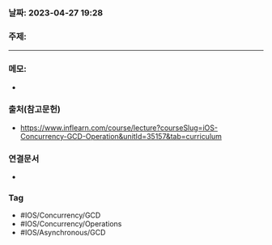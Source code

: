 ### 날짜: 2023-04-27 19:28

### 주제: 
---
### 메모: 
- 

### 출처(참고문헌) 
- https://www.inflearn.com/course/lecture?courseSlug=iOS-Concurrency-GCD-Operation&unitId=35157&tab=curriculum

### 연결문서 
- 

### Tag
- #IOS/Concurrency/GCD
- #IOS/Concurrency/Operations
- #IOS/Asynchronous/GCD 
